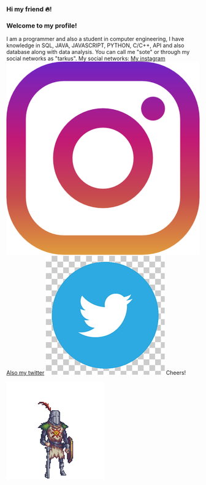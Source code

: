 ### Hi my friend 🔥!                                                                                                                                         
### Welcome to my profile! 
I am a programmer and also a student in computer engineering, I have knowledge in SQL, JAVA, JAVASCRIPT, PYTHON, C/C++, API and also database along with data analysis. You can call me "sote" or through my social networks as "tarkus".
My social networks:
[My instagram](https://www.instagram.com/_iggy277/) ![](174855.png)
[Also my twitter](https://twitter.com/sote343)      ![](twitter.jpg)
Cheers!

![](solaire.gif)

